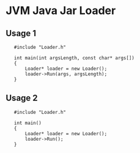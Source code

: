 # JVM Java Jar Loader

## Usage 1

```cplusplus
   #include "Loader.h"
   
   int main(int argsLength, const char* args[])
   {
       Loader* loader = new Loader();
       loader->Run(args, argsLength);
   }
```

## Usage 2

```cplusplus
   #include "Loader.h"
   
   int main()
   {
       Loader* loader = new Loader();
       loader->Run();
   }
```
